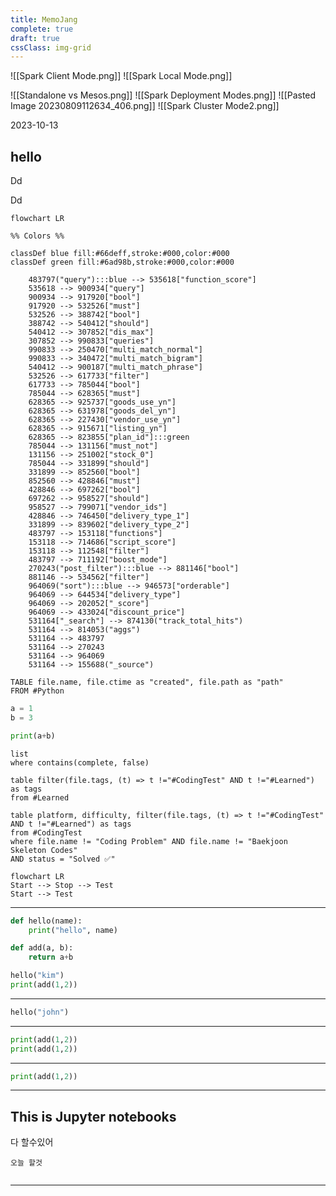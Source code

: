 ```yaml
---
title: MemoJang
complete: true
draft: true
cssClass: img-grid
---
```


![[Spark Client Mode.png]]
![[Spark Local Mode.png]]

![[Standalone vs Mesos.png]]
![[Spark Deployment Modes.png]]
![[Pasted Image 20230809112634_406.png]]
![[Spark Cluster Mode2.png]]


2023-10-13


## hello

Dd

Dd

```mermaid
flowchart LR

%% Colors %%

classDef blue fill:#66deff,stroke:#000,color:#000
classDef green fill:#6ad98b,stroke:#000,color:#000

	483797("query"):::blue --> 535618["function_score"]
	535618 --> 900934["query"]
	900934 --> 917920["bool"]
	917920 --> 532526["must"]
	532526 --> 388742["bool"]
	388742 --> 540412["should"]
	540412 --> 307852["dis_max"]
	307852 --> 990833["queries"]
	990833 --> 250470["multi_match_normal"]
	990833 --> 340472["multi_match_bigram"]
	540412 --> 900187["multi_match_phrase"]
	532526 --> 617733["filter"]
	617733 --> 785044["bool"]
	785044 --> 628365["must"]
	628365 --> 925737["goods_use_yn"]
	628365 --> 631978["goods_del_yn"]
	628365 --> 227430["vendor_use_yn"]
	628365 --> 915671["listing_yn"]
	628365 --> 823855["plan_id"]:::green
	785044 --> 131156["must_not"]
	131156 --> 251002["stock_0"]
	785044 --> 331899["should"]
	331899 --> 852560["bool"]
	852560 --> 428846["must"]
	428846 --> 697262["bool"]
	697262 --> 958527["should"]
	958527 --> 799071["vendor_ids"]
	428846 --> 746450["delivery_type_1"]
	331899 --> 839602["delivery_type_2"]
	483797 --> 153118["functions"]
	153118 --> 714686["script_score"]
	153118 --> 112548["filter"]
	483797 --> 711192["boost_mode"]
	270243("post_filter"):::blue --> 881146["bool"]
	881146 --> 534562["filter"]
	964069("sort"):::blue --> 946573["orderable"]
	964069 --> 644534["delivery_type"]
	964069 --> 202052["_score"]
	964069 --> 433024["discount_price"]
	531164["_search"] --> 874130("track_total_hits")
	531164 --> 814053("aggs")
	531164 --> 483797
	531164 --> 270243
	531164 --> 964069
	531164 --> 155688("_source")
```

```dataview
TABLE file.name, file.ctime as "created", file.path as "path"
FROM #Python 
```

```python
a = 1
b = 3

print(a+b)
```



```dataview
list
where contains(complete, false)
```


```dataview
table filter(file.tags, (t) => t !="#CodingTest" AND t !="#Learned") as tags
from #Learned 
```


```dataview
table platform, difficulty, filter(file.tags, (t) => t !="#CodingTest" AND t !="#Learned") as tags
from #CodingTest 
where file.name != "Coding Problem" AND file.name != "Baekjoon Skeleton Codes"
AND status = "Solved ✅"
```



```mermaid
flowchart LR
Start --> Stop --> Test
Start --> Test

```

---


```python
def hello(name):
	print("hello", name)

def add(a, b):
	return a+b

hello("kim")
print(add(1,2))
```

---


```python
hello("john")
```


---



```python
print(add(1,2))
print(add(1,2))
```


---



```python
print(add(1,2))
```

---


## This is Jupyter notebooks

다 할수있어

```
오늘 할것
```

```python

```

---
